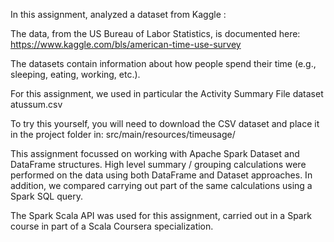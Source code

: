 In this assignment, analyzed a dataset from Kaggle :

The data, from the US Bureau of Labor Statistics, is documented here:
https://www.kaggle.com/bls/american-time-use-survey

The datasets contain information about how people spend their time (e.g., sleeping, eating, working, etc.).

For this assignment, we used in particular the Activity Summary File dataset atussum.csv

To try this yourself, you will need to download the CSV dataset and place it in the project folder in:
src/main/resources/timeusage/

This assignment focussed on working with Apache Spark Dataset and DataFrame structures.
High level summary / grouping calculations were performed on the data using both DataFrame and Dataset approaches.
In addition, we compared carrying out part of the same calculations using a Spark SQL query.

The Spark Scala API was used for this assignment, carried out in a Spark course in part of a Scala Coursera specialization.
